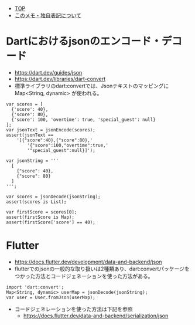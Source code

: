 - [TOP](./README.md)
- [このメモ・独自表記について](../README.md)


# Dartにおけるjsonのエンコード・デコード
* https://dart.dev/guides/json
* https://dart.dev/libraries/dart-convert
* 標準ライブラリのdart:convertでは、Jsonテキストのマッピングに Map<String, dynamic> が使われる。
```
var scores = [
  {'score': 40},
  {'score': 80},
  {'score': 100, 'overtime': true, 'special_guest': null}
];
var jsonText = jsonEncode(scores);
assert(jsonText ==
    '[{"score":40},{"score":80},'
        '{"score":100,"overtime":true,'
        '"special_guest":null}]');
```
```
var jsonString = '''
  [
    {"score": 40},
    {"score": 80}
  ]
''';

var scores = jsonDecode(jsonString);
assert(scores is List);

var firstScore = scores[0];
assert(firstScore is Map);
assert(firstScore['score'] == 40);
```


# Flutter
* https://docs.flutter.dev/development/data-and-backend/json
* flutterでのjsonの一般的な取り扱いは2種類あり、dart:convertパッケージをつかった方法とコードジェネーションを使った方法がある。
```
import 'dart:convert';
Map<String, dynamic> userMap = jsonDecode(jsonString);
var user = User.fromJson(userMap);
```
* コードジェネレーションを使った方法は下記を参照
  * https://docs.flutter.dev/data-and-backend/serialization/json